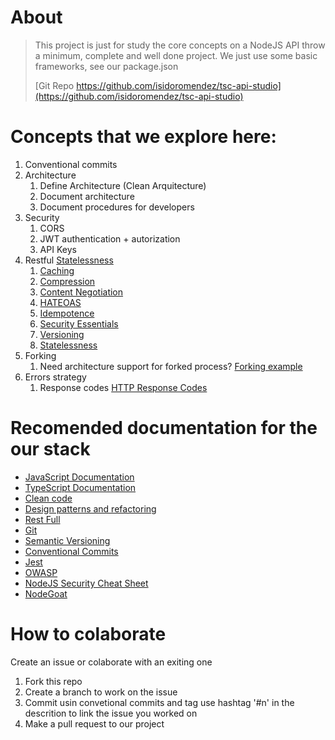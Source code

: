 # About
> This project is just for study the core concepts on a NodeJS API throw a minimum, complete and well done project. 
> We just use some basic frameworks, see our package.json
> 
> [Git Repo https://github.com/isidoromendez/tsc-api-studio](https://github.com/isidoromendez/tsc-api-studio)

# Concepts that we explore here:

1. Conventional commits
2. Architecture
    1. Define Architecture (Clean Arquitecture)
    2. Document architecture
    3. Document procedures for developers
3. Security
    1. CORS
    2. JWT authentication + autorization
    3. API Keys
5. Restful [Statelessness](https://restfulapi.net/)
    1. [Caching](https://restfulapi.net/caching/)
    2. [Compression](https://restfulapi.net/rest-resource-compression/)
    3. [Content Negotiation](https://restfulapi.net/content-negotiation/)
    4. [HATEOAS](https://restfulapi.net/hateoas/)
    5. [Idempotence](https://restfulapi.net/idempotent-rest-apis/)
    6. [Security Essentials](https://restfulapi.net/security-essentials/)
    7. [Versioning](https://restfulapi.net/versioning/)
    8. [Statelessness](https://restfulapi.net/statelessness/)
6. Forking
    1. Need architecture support for forked process? [Forking example](https://github.com/isidoromendez/forking)
7. Errors strategy
    1. Response codes [HTTP Response Codes](https://restfulapi.net/http-status-codes/)

# Recomended documentation for the our stack
- [JavaScript Documentation](https://developer.mozilla.org/en-US/docs/Web/JavaScript)
- [TypeScript Documentation](https://www.typescriptlang.org/docs/)
- [Clean code](https://github.com/ryanmcdermott/clean-code-javascript)
- [Design patterns and refactoring](https://refactoring.guru/es)
- [Rest Full](https://restfulapi.net)
- [Git](https://www.git-scm.com/doc)
- [Semantic Versioning](https://semver.org/#semantic-versioning-200)
- [Conventional Commits](https://www.conventionalcommits.org/)
- [Jest](https://jestjs.io/)
- [OWASP](https://owasp.org/)
- [NodeJS Security Cheat Sheet](https://cheatsheetseries.owasp.org/cheatsheets/Nodejs_Security_Cheat_Sheet.html)
- [NodeGoat](https://github.com/OWASP/NodeGoat)

# How to colaborate
Create an issue or colaborate with an exiting one

1. Fork this repo
2. Create a branch to work on the issue
3. Commit usin convetional commits and tag use hashtag '#n' in the descrition to link the issue you worked on
4. Make a pull request to our project 
